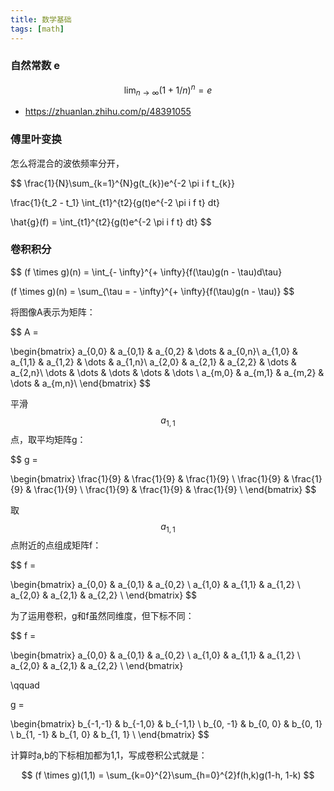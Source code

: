 ```yaml
---
title: 数学基础
tags: [math]
---
```


### 自然常数 e

$$
\lim_{n\to\infty} (1 + 1/n)^n = e
$$

- https://zhuanlan.zhihu.com/p/48391055

### 傅里叶变换

怎么将混合的波依频率分开，

$$
\frac{1}{N}\sum_{k=1}^{N}g(t_{k})e^{-2 \pi i f t_{k}}

\frac{1}{t_2 - t_1} \int_{t1}^{t2}{g(t)e^{-2 \pi i f t} dt}

\hat{g}(f) = \int_{t1}^{t2}{g(t)e^{-2 \pi i f t} dt}
$$

### 卷积积分

$$
(f \times g)(n) = \int_{- \infty}^{+ \infty}{f(\tau)g(n - \tau)d\tau}

(f \times g)(n) = \sum_{\tau = - \infty}^{+ \infty}{f(\tau)g(n - \tau)}
$$

将图像A表示为矩阵：

$$
A =

\begin{bmatrix}
a_{0,0} & a_{0,1} & a_{0,2} & \dots & a_{0,n}\\
a_{1,0} & a_{1,1} & a_{1,2} & \dots & a_{1,n}\\
a_{2,0} & a_{2,1} & a_{2,2} & \dots & a_{2,n}\\
\dots   & \dots   & \dots   & \dots & \dots  \\
a_{m,0} & a_{m,1} & a_{m,2} & \dots & a_{m,n}\\
\end{bmatrix}
$$

平滑$$ a_{1,1} $$点，取平均矩阵g：

$$
g =

\begin{bmatrix}
\frac{1}{9} & \frac{1}{9} & \frac{1}{9} \\
\frac{1}{9} & \frac{1}{9} & \frac{1}{9} \\
\frac{1}{9} & \frac{1}{9} & \frac{1}{9} \\
\end{bmatrix}
$$

取$$ a_{1,1} $$点附近的点组成矩阵f：

$$
f =

\begin{bmatrix}
a_{0,0} & a_{0,1} & a_{0,2} \\
a_{1,0} & a_{1,1} & a_{1,2} \\
a_{2,0} & a_{2,1} & a_{2,2} \\
\end{bmatrix}
$$

为了运用卷积，g和f虽然同维度，但下标不同：

$$
f =

\begin{bmatrix}
a_{0,0} & a_{0,1} & a_{0,2} \\
a_{1,0} & a_{1,1} & a_{1,2} \\
a_{2,0} & a_{2,1} & a_{2,2} \\
\end{bmatrix}

\qquad

g =

\begin{bmatrix}
b_{-1,-1} & b_{-1,0} & b_{-1,1} \\
b_{0, -1} & b_{0, 0} & b_{0, 1} \\
b_{1, -1} & b_{1, 0} & b_{1, 1} \\
\end{bmatrix}
$$

计算时a,b的下标相加都为1,1，写成卷积公式就是：

$$
(f \times g)(1,1) = \sum_{k=0}^{2}\sum_{h=0}^{2}f(h,k)g(1-h, 1-k)
$$
